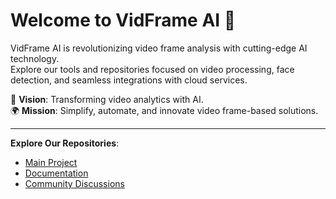 # Welcome to VidFrame AI 👋

VidFrame AI is revolutionizing video frame analysis with cutting-edge AI technology.  
Explore our tools and repositories focused on video processing, face detection, and seamless integrations with cloud services.  

🌟 **Vision**: Transforming video analytics with AI.  
🌍 **Mission**: Simplify, automate, and innovate video frame-based solutions.  

---
**Explore Our Repositories**:  
- [Main Project](https://github.com/VidFrame-AI/videoframe-ai)
- [Documentation](https://github.com/VidFrame-AI/docs)
- [Community Discussions](https://github.com/orgs/VidFrame-AI/discussions)
